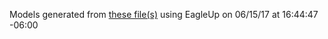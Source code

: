 Models generated from [these file(s)](https://raw.github.com/sparkfun/Spectacle_Button_Input_Board/daf7c1241bdb7186b7d1ce7c8ec95355946b69f7/Hardware/Spectacle_Button_Board.brd) using EagleUp on 06/15/17 at 16:44:47 -06:00
